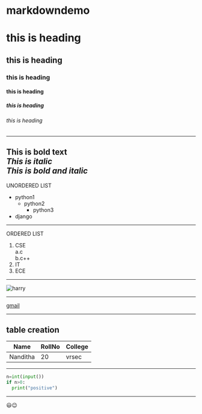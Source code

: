 # markdowndemo
# this is heading
## this is heading
### this is heading
#### this is heading
##### this is heading
###### this is heading
-------------------------------------------------------------------------------
**This is bold text**  
*This is italic*  
***This is bold and italic***  
--------------------------------------------------------------------------------
UNORDERED LIST
- python1
    - python2
      - python3
- django
---------------------------------------------------------------------------------
ORDERED LIST
1. CSE  
  a.c  
  b.c++  
2. IT  
3. ECE  
----------------------------------------------------------------------------------

![harry](https://2.bp.blogspot.com/-J6C_NJrz8Hk/VerTGOpiP2I/AAAAAAAAGME/IxzURqOUqqw/s1600/Harry%2Bpotter%2Biphone%2Bwallpaper.jpg)

----------------------------------------------------------------------------------

[gmail](https://gmail.com)

----------------------------------------------------------------------------------

table creation  
----------------------------------------------------------------------------------
Name|RollNo|College  
-------|--------|------  
Nanditha|20|vrsec  

------------------------------------------------------------------------------
```python
n=int(input())
if n>0:
  print("positive")
```
----------------------------------------------------------------------------
:smiley::wink:
